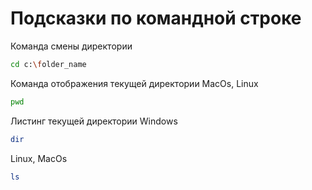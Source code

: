 # Подсказки по командной строке

Команда смены директории
```sh
cd c:\folder_name
```

Команда отображения текущей директории
MacOs, Linux
```sh
pwd
```

Листинг текущей директории
Windows
```sh
dir
```

Linux, MacOs
```sh
ls
```
